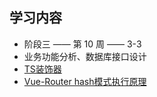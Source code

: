 ## 学习内容

* 阶段三 —— 第 10 周 —— 3-3
* 业务功能分析、数据库接口设计
* [TS装饰器](https://github.com/guapi233/TypifyVue/blob/master/basicGrammer/decorator.ts)
* [Vue-Router hash模式执行原理]([https://github.com/guapi233/Blog/tree/master/demos/%E3%80%90%E9%80%A0%E8%BD%AE%E5%AD%90%E3%80%91%E4%BD%8E%E9%85%8DVue-Router](https://github.com/guapi233/Blog/tree/master/demos/[造轮子]低配Vue-Router))

